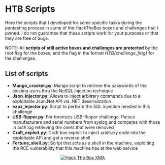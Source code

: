 # HTB Scripts
Here the scripts that I developed for some specific tasks during the pentesting process in some of the HackTheBox boxes and challenges that I pwned. I do not guarantee that these scripts work for your purposes or that they are free of bugs.

NOTE: All **scripts of still active boxes and challenges are protected** by the root flag for the boxes, and the flag in the format *HTB{challenge_flag}* for the challenges.

## List of scripts
- **Mango_cracker.py**: Mango script to retrieve the passwords of the existing users thru the NoSQL injection technique
- **Json_injector.py**: Allows to inject arbitrary commands due to a exploitable Json.Net API via .NET deserialization
- **ezpz_injector.py**: Script to perform the SQL injection needed in this challenge
- **USB-Ripper.py**: For forensics USB-Ripper challenge. Parses manufacturers and serial numbers from syslog and compares with those in auth.log retrieving the one/s that were removed
- **Craft_exploit.py**: Craft box exploit to inject arbitrary code into the exploitable API and get a reverse shell
- **Fortune_shell.py**: Script that acts as a shell in the machine, exploiting the RCE vulnerability that this machine has at the web service

<p align="center">
<a href="https://www.hackthebox.eu/home/users/profile/91096"><img src="https://www.hackthebox.eu/badge/image/91096" alt="Hack The Box XMA"></a>
</p>
